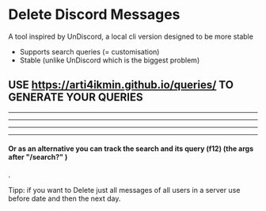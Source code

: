 
# Delete Discord Messages

A tool inspired by UnDiscord, a local cli version designed to be more stable

- Supports search queries (= customisation)
- Stable (unlike UnDiscord which is the biggest problem)

## USE https://arti4ikmin.github.io/queries/ TO GENERATE YOUR QUERIES
---
---
---
---
#### Or as an alternative you can track the search and its query (f12) (the args after "/search?" )

.

 Tipp: if you want to Delete just all messages of all users in a server use before date and then the next day.
